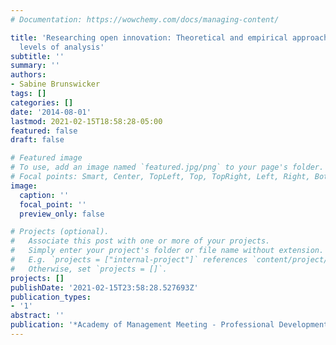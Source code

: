 ```yaml
---
# Documentation: https://wowchemy.com/docs/managing-content/

title: 'Researching open innovation: Theoretical and empirical approaches at different
  levels of analysis'
subtitle: ''
summary: ''
authors:
- Sabine Brunswicker
tags: []
categories: []
date: '2014-08-01'
lastmod: 2021-02-15T18:58:28-05:00
featured: false
draft: false

# Featured image
# To use, add an image named `featured.jpg/png` to your page's folder.
# Focal points: Smart, Center, TopLeft, Top, TopRight, Left, Right, BottomLeft, Bottom, BottomRight.
image:
  caption: ''
  focal_point: ''
  preview_only: false

# Projects (optional).
#   Associate this post with one or more of your projects.
#   Simply enter your project's folder or file name without extension.
#   E.g. `projects = ["internal-project"]` references `content/project/deep-learning/index.md`.
#   Otherwise, set `projects = []`.
projects: []
publishDate: '2021-02-15T23:58:28.527693Z'
publication_types:
- '1'
abstract: ''
publication: '*Academy of Management Meeting - Professional Development workshop (PDW)*'
---
```

